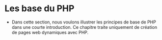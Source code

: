 # Les base du PHP

- Dans cette section, nous voulons illustrer les principes de base de PHP dans une courte introduction. Ce chapitre traite uniquement de création de pages web dynamiques avec PHP. 